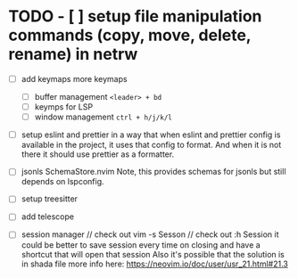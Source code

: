 # TODO - [ ] setup file manipulation commands (copy, move, delete, **rename**) in netrw

- [ ] add keymaps more keymaps
  - [ ] buffer management `<leader> + bd`
  - [ ] keymps for LSP
  - [ ] window management `ctrl + h/j/k/l`
- [ ] setup eslint and prettier in a way that when eslint and prettier config is available in the project, it uses that config to format. And when it is not there it should use prettier as a formatter.
- [ ] jsonls SchemaStore.nvim Note, this provides schemas for jsonls but still depends on lspconfig.
- [ ] setup treesitter
- [ ] add telescope

- [ ] session manager // check out vim -s Sesson
      // check out :h Session
      it could be better to save session every time on closing and have a shortcut that will open that session
      Also it's possible that the solution is in shada file
      more info here: https://neovim.io/doc/user/usr_21.html#21.3


